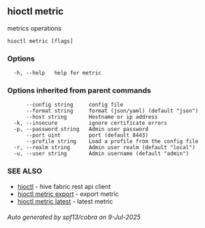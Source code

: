 ## hioctl metric

metrics operations

```
hioctl metric [flags]
```

### Options

```
  -h, --help   help for metric
```

### Options inherited from parent commands

```
      --config string     config file
      --format string     format (json/yaml) (default "json")
      --host string       Hostname or ip address
  -k, --insecure          ignore certificate errors
  -p, --password string   Admin user password
      --port uint         port (default 8443)
      --profile string    Load a profile from the config file
  -r, --realm string      Admin user realm (default "local")
  -u, --user string       Admin username (default "admin")
```

### SEE ALSO

* [hioctl](hioctl.md)	 - hive fabric rest api client
* [hioctl metric export](hioctl_metric_export.md)	 - export metric
* [hioctl metric latest](hioctl_metric_latest.md)	 - latest metric

###### Auto generated by spf13/cobra on 9-Jul-2025
